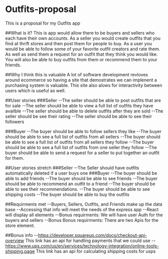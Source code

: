 # Outfits-proposal
This is a proposal for my Outfits app

##What is it?
This is app would allow there to be buyers and sellers who each have their own accounts. As a seller you would create outfits that you find at thrift stores and then post them for people to buy. As a user you would be able to follow some of your favorite outfit creators and rate them. As well as send them a request for an outfit that they think you would like. You will also be able to buy outfits from them or recommend them to your friends.

##Why I think this is valuable
A lot of software development revloves around ecommerce so having a site that demostrates we can implenent a purchasing system is valuable. This site also alows for interactivity between users which is useful as well.

##User stories
  ###Seller
    --The seller should be able to post outfits that are for sale
    --The seller should be able to view a full list of outfits they have availble
    --The seller should be able to delete outfits after they are sold
    --The seller should be see their rating
    --The seller should be able to see their followers
  
  ###Buyer
    --The buyer should be able to follow sellers they like
    --The buyer should be able to see a full list of outfits from all sellers
    --The buyer should be able to see a full list of outfits from all sellers they follow
    --The buyer should be able to see a full list of outfits from one seller they follow
    --The buyer should be able to send a request for a seller to put together an outfit for them.

##User stories stretch
  ###Seller
    --The Seller should have outfits automatically deleted if a user buys one
  ###Buyer
    --The buyer should be able to add friends
    --The buyer should be able to see friends
    --The buyer should be able to recommend an outfit to a friend
    --The buyer should be able to see their recommendations.
    --The buyer should be able to see shipping costs
    --The buyer should be able to buy the outfits

##Requirments met
  --Buyers, Sellers, Outfits, and Friends make up the data base
  --Accessing that info will meet the needs of the express app
  --React will display all elements
  --Bonus requirments: We will have user Auth for the buyers and sellers
  --Bonus Bonus requirments: There are two Apis for the store element.

##Bonus info
  --https://developer.squareup.com/docs/checkout-api-overview This link has an api for handling payments that we could use
  --https://www.ups.com/us/en/services/technology-integration/online-tools-shipping.page This link has an api for calculating shipping costs for usps
